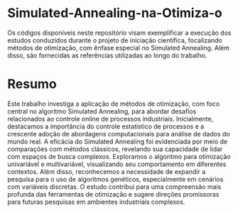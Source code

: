# Simulated-Annealing-na-Otimiza-o

Os códigos disponíveis neste repositório visam exemplificar a execução dos estudos conduzidos durante o projeto de iniciação científica, focalizando métodos de otimização, com ênfase especial no Simulated Annealing. Além disso, são fornecidas as referências utilizadas ao longo do trabalho.


# Resumo

Este trabalho investiga a aplicação de métodos de otimização, com foco central no algoritmo Simulated Annealing, para abordar desafios relacionados ao controle online de processos industriais. Inicialmente, destacamos a importância do controle estatístico de processos e a crescente adoção de abordagens computacionais para análise de dados do mundo real. A eficácia do Simulated Annealing foi evidenciada por meio de comparações com métodos clássicos, revelando sua capacidade de lidar com espaços de busca complexos. Exploramos o algoritmo para otimização univariável e multivariável, visualizando seu comportamento em diferentes contextos. Além disso, reconhecemos a necessidade de expandir a pesquisa para o uso de algoritmos genéticos, especialmente em cenários com variáveis discretas. O estudo contribui para uma compreensão mais profunda das ferramentas de otimização e sugere direções promissoras para futuras pesquisas em ambientes industriais complexos.
